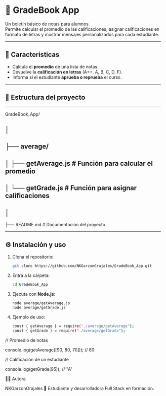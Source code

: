 # 📘 GradeBook App

Un boletín básico de notas para alumnos.  
Permite calcular el promedio de las calificaciones, asignar calificaciones en formato de letras y mostrar mensajes personalizados para cada estudiante.

---

## 🚀 Características
- Calcula el **promedio** de una lista de notas.  
- Devuelve la **calificación en letras** (A++, A, B, C, D, F).  
- Informa si el estudiante **aprueba o reprueba** el curso.  

---

## 📂 Estructura del proyecto
---

GradeBook_App/

│
---
├── average/
---
│ ├── getAverage.js # Función para calcular el promedio
---
│ └── getGrade.js # Función para asignar calificaciones
---
│
---
├── README.md # Documentación del proyecto


---

## ⚙️ Instalación y uso

1. Clona el repositorio:
   ```bash
   git clone https://github.com/NKGarzonGrajales/GradeBook_App.git
2. Entra a la carpeta:
   ```bash
   cd GradeBook_App
4. Ejecuta con **Node.js**:
   ```bash
   node average/getAverage.js
   node average/getGrade.js
   
3. Ejemplo de uso:
   ```bash
   const { getAverage } = require("./average/getAverage");
   const { getGrade } = require("./average/getGrade");

// Promedio de notas

  console.log(getAverage([90, 80, 70])); // 80


// Calificación de un estudiante

  console.log(getGrade(95)); // "A"


  👩‍💻 Autora

   NKGarzonGrajales
📌 Estudiante y desarrolladora Full Stack en formación.


   


